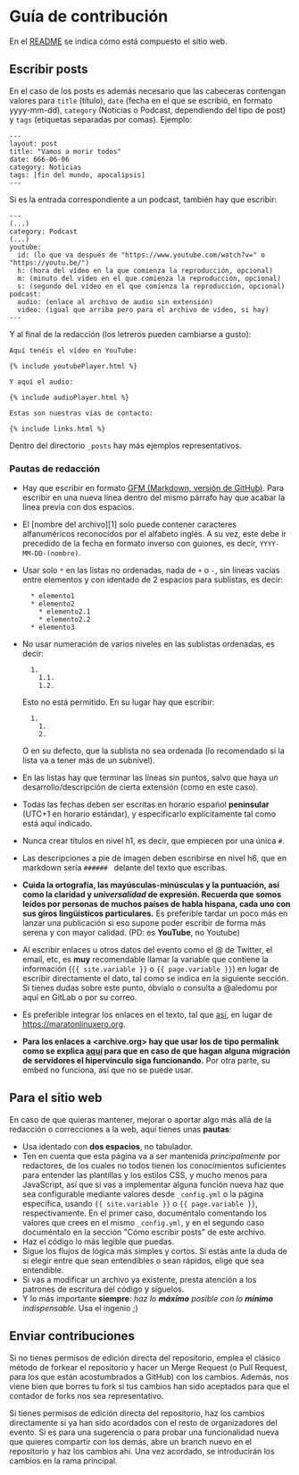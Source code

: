 # Guía de contribución

En el [README](README.md) se indica cómo está compuesto el sitio web.


## Escribir posts

En el caso de los posts es además necesario que las cabeceras contengan valores para `title` (título), `date` (fecha en el que se escribió, en formato yyyy-mm-dd), `category` (Noticias o Podcast, dependiendo del tipo de post) y `tags` (etiquetas separadas por comas). Ejemplo:

	---
	layout: post
	title: "Vamos a morir todos"
	date: 666-06-06
	category: Noticias
	tags: [fin del mundo, apocalipsis]
	---

Si es la entrada correspondiente a un podcast, también hay que escribir:

	---
	(...)
	category: Podcast
	(...)
	youtube:
	  id: (lo que va después de "https://www.youtube.com/watch?v=" o "https://youtu.be/")
	  h: (hora del vídeo en la que comienza la reproducción, opcional)
	  m: (minuto del vídeo en el que comienza la reproducción, opcional)
	  s: (segundo del vídeo en el que comienza la reproducción, opcional)
	podcast:
	  audio: (enlace al archivo de audio sin extensión)
	  video: (igual que arriba pero para el archivo de vídeo, si hay)
	---

Y al final de la redacción (los letreros pueden cambiarse a gusto):

	Aquí tenéis el vídeo en YouTube:
	
	{% include youtubePlayer.html %}
	
	Y aquí el audio:
	
	{% include audioPlayer.html %}
	
	Estas son nuestras vías de contacto:
	
	{% include links.html %}

Dentro del directorio `_posts` hay más ejemplos representativos.

### Pautas de redacción
* Hay que escribir en formato [GFM (Markdown, versión de GitHub)](https://github.com/ricval/Documentacion/blob/master/Guias/GitHub/mastering-markdown.md). Para escribir en una nueva línea dentro del mismo párrafo hay que acabar la línea previa con dos espacios.
* El [nombre del archivo][1] solo puede contener caracteres alfanuméricos reconocidos por el alfabeto inglés. A su vez, este debe ir precedido de la fecha en formato inverso con guiones, es decir, `YYYY-MM-DD-(nombre)`.
* Usar solo `*` en las listas no ordenadas, nada de `+` o `-`, sin líneas vacías entre elementos y con identado de 2 espacios para sublistas, es decir:

    	* elemento1
    	* elemento2
    	  * elemento2.1
    	  * elemento2.2
    	* elemento3

* No usar numeración de varios niveles en las sublistas ordenadas, es decir:

    	1.
    	  1.1.
    	  1.2.

    Esto no está permitido. En su lugar hay que escribir:

    	1.
    	  1.
    	  2.

    O en su defecto, que la sublista no sea ordenada (lo recomendado si la lista va a tener más de un subnivel).
* En las listas hay que terminar las líneas sin puntos, salvo que haya un desarrollo/descripción de cierta extensión (como en este caso).
* Todas las fechas deben ser escritas en horario español **peninsular** (UTC+1 en horario estándar), y especificarlo explícitamente tal como está aquí indicado.
* Nunca crear títulos en nivel h1, es decir, que empiecen por una única `#`.
* Las descripciones a pie de imagen deben escribirse en nivel h6, que en markdown sería `###### ` delante del texto que escribas.
* **Cuida la ortografía, las mayúsculas-minúsculas y la puntuación, así como la claridad y *universalidad* de expresión. Recuerda que somos leídos por personas de muchos países de habla hispana, cada uno con sus giros lingüísticos particulares.** Es preferible tardar un poco más en lanzar una publicación si eso supone poder escribir de forma más serena y con mayor calidad. (PD: es **YouTube**, no Youtube)
* Al escribir enlaces u otros datos del evento como el @ de Twitter, el email, etc, es **muy** recomendable llamar la variable que contiene la información (`{{ site.variable }}` o `{{ page.variable }}`) en lugar de escribir directamente el dato, tal como se indica en la siguiente sección. Si tienes dudas sobre este punto, óbvialo o consulta a @aledomu por aquí en GitLab o por su correo.
* Es preferible integrar los enlaces en el texto, tal que [así](https://maratonlinuxero.org), en lugar de <https://maratonlinuxero.org>.
* **Para los enlaces a <archive.org> hay que usar los de tipo permalink como se explica [aquí](https://archive.org/help/video.php) para que en caso de que hagan alguna migración de servidores el hipervínculo siga funcionando.** Por otra parte, su embed no funciona, así que no se puede usar.


## Para el sitio web

En caso de que quieras mantener, mejorar o aportar algo más allá de la redacción o correcciones a la web, aquí tienes unas **pautas**:
* Usa identado con **dos espacios**, no tabulador.
* Ten en cuenta que esta página va a ser mantenida *principalmente* por redactores, de los cuales no todos tienen los conocimientos suficientes para entender las plantillas y los estilos CSS, y mucho menos para JavaScript, así que si vas a implementar alguna función nueva haz que sea configurable mediante valores desde `_config.yml` o la página específica, usando `{{ site.variable }}` o `{{ page.variable }}`, respectivamente. En el primer caso, documéntalo comentando los valores que crees en el mismo `_config.yml`, y en el segundo caso documéntalo en la sección "Cómo escribir posts" de este archivo.
* Haz el código lo más legible que puedas.
* Sigue los flujos de lógica más simples y cortos. Si estás ante la duda de si elegir entre que sean entendibles o sean rápidos, elige que sea entendible.
* Si vas a modificar un archivo ya existente, presta atención a los patrones de escritura del código y síguelos.
* Y lo más importante **siempre**: *haz lo **máximo** posible con lo **mínimo** indispensable.* Usa el ingenio ;)


## Enviar contribuciones

Si no tienes permisos de edición directa del repositorio, emplea el clásico método de forkear el repositorio y hacer un Merge Request (o Pull Request, para los que están acostumbrados a GitHub) con los cambios. Además, nos viene bien que borres tu fork si tus cambios han sido aceptados para que el contador de forks nos sea representativo.

Si tienes permisos de edición directa del repositorio, haz los cambios directamente si ya han sido acordados con el resto de organizadores del evento. Si es para una sugerencia o para probar una funcionalidad nueva que quieres compartir con los demás, abre un branch nuevo en el repositorio y haz los cambios ahí. Una vez acordado, se introducirán los cambios en la rama principal.
